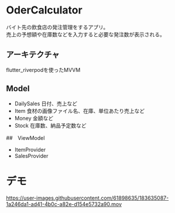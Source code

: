 # OderCalculator
バイト先の飲食店の発注管理をするアプリ。  
売上の予想額や在庫数などを入力すると必要な発注数が表示される。

## アーキテクチャ
flutter_riverpodを使ったMVVM

## Model
 - DailySales 日付、売上など
 - Item 食材の画像ファイル名、在庫、単位あたり売上など
 - Money 金額など
 - Stock 在庫数、納品予定数など

##　ViewModel
 - ItemProvider
 - SalesProvider

# デモ
https://user-images.githubusercontent.com/61898635/183635087-1a246da1-ad41-4b0c-a82e-d154e5732a90.mov

